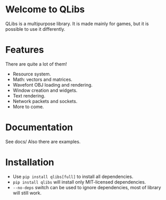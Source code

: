 # Welcome to QLibs
QLibs is a multipurpose library.
It is made mainly for games, but it is possible to use it differently.

# Features
There are quite a lot of them!
* Resource system.
* Math: vectors and matrices.
* Wavefont OBJ loading and rendering.
* Window creation and widgets.
* Text rendering.
* Network packets and sockets.
* More to come.

# Documentation
See docs/
Also there are examples.

# Installation
* Use `pip install qlibs[full]` to install all dependencies.
* `pip install qlibs` will install only MIT-licensed dependencies.
* `--no-deps` switch can be used to ignore dependencies, most of library will still work.

